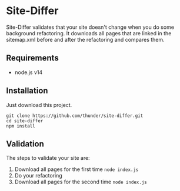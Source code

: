 # Site-Differ

Site-Differ validates that your site doesn't change when you do some background refactoring. 
It downloads all pages that are linked in the sitemap.xml before and after the refactoring and compares them.

## Requirements

* node.js v14

## Installation

Just download this project.

```
git clone https://github.com/thunder/site-differ.git
cd site-differ
npm install
```

## Validation

The steps to validate your site are:

1. Download all pages for the first time `node index.js`
2. Do your refactoring
3. Download all pages for the second time `node index.js`
